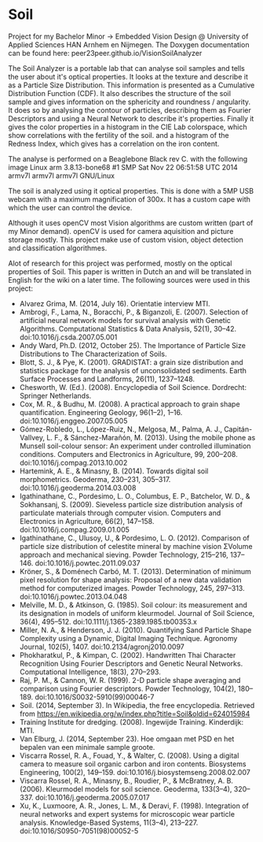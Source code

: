 Soil
====

Project for my Bachelor Minor -> Embedded Vision Design @ University of Applied Sciences HAN Arnhem en Nijmegen. 
The Doxygen documentation can be found here: peer23peer.github.io/VisionSoilAnalyzer

The Soil Analyzer is a portable lab that can analyse soil samples and tells the user about it's optical properties. It looks at the texture and describe it as a Particle Size Distribution. This information is presented as a Cumulative Distribution Function (CDF). It also describes the structure of the soil sample and gives information on the sphericity and roundness / angularity. It does so by analysing the contour of particles, describing them as Fourier Descriptors and using a Neural Network to describe it's properties. Finally it gives the color properties in a histogram in the CIE La*b* colorspace, which show correlations with the fertility of the soil. and a histogram of the Redness Index, which gives has a correlation on the iron content.

The analyse is performed on a Beaglebone Black rev C. with the following image Linux arm 3.8.13-bone68 #1 SMP Sat Nov 22 06:51:58 UTC 2014 armv7l armv7l armv7l GNU/Linux

The soil is analyzed using it optical properties. This is done with a 5MP USB webcam with a maximum magnification of 300x. It has a custom cape with which the user can control the device.

Although it uses openCV most Vision algorithms are custom written (part of my Minor demand). openCV is used for camera aquisition and picture storage mostly. This project make use of custom vision, object detection and classification algorithmes.

Alot of research for this project was performed, mostly on the optical properties of Soil. This paper is written in Dutch an and will be translated in English for the wiki on a later time. The following sources were used in this project:

- Alvarez Grima, M. (2014, July 16). 
  Orientatie interview MTI.
- Ambrogi, F., Lama, N., Boracchi, P., & Biganzoli, E. (2007).
  Selection of artificial neural network models for survival analysis with Genetic Algorithms.
  Computational Statistics & Data Analysis, 52(1), 30–42. doi:10.1016/j.csda.2007.05.001 
- Andy Ward, Ph.D. (2012, October 25). 
  The Importance of Particle Size Distributions to The Characterization of Soils. 
- Blott, S. J., & Pye, K. (2001). 
  GRADISTAT: a grain size distribution and statistics package for the analysis of unconsolidated sediments.
  Earth Surface Processes and Landforms, 26(11), 1237–1248.
- Chesworth, W. (Ed.). (2008). 
  Encyclopedia of Soil Science. Dordrecht: Springer Netherlands.
- Cox, M. R., & Budhu, M. (2008).
  A practical approach to grain shape quantification.
  Engineering Geology, 96(1–2), 1–16. doi:10.1016/j.enggeo.2007.05.005 
- Gómez-Robledo, L., López-Ruiz, N., Melgosa, M., Palma, A. J., Capitán-Vallvey, L. F., & Sánchez-Marañón, M. (2013).
  Using the mobile phone as Munsell soil-colour sensor: An experiment under controlled illumination conditions.
  Computers and Electronics in Agriculture, 99, 200–208. doi:10.1016/j.compag.2013.10.002
- Hartemink, A. E., & Minasny, B. (2014). 
  Towards digital soil morphometrics. Geoderma, 230–231, 305–317. doi:10.1016/j.geoderma.2014.03.008 
- Igathinathane, C., Pordesimo, L. O., Columbus, E. P., Batchelor, W. D., & Sokhansanj, S. (2009). 
  Sieveless particle size distribution analysis of particulate materials through computer vision. 
  Computers and Electronics in Agriculture, 66(2), 147–158. doi:10.1016/j.compag.2009.01.005 
- Igathinathane, C., Ulusoy, U., & Pordesimo, L. O. (2012). 
  Comparison of particle size distribution of celestite mineral by machine vision ΣVolume approach and mechanical sieving. 
  Powder Technology, 215–216, 137–146. doi:10.1016/j.powtec.2011.09.037 
- Kröner, S., & Doménech Carbó, M. T. (2013).
  Determination of minimum pixel resolution for shape analysis: Proposal of a new data validation method for computerized images.
  Powder Technology, 245, 297–313. doi:10.1016/j.powtec.2013.04.048 
- Melville, M. D., & Atkinson, G. (1985). 
  Soil colour: its measurement and its designation in models of uniform kleurmodel. 
  Journal of Soil Science, 36(4), 495–512. doi:10.1111/j.1365-2389.1985.tb00353.x 
- Miller, N. A., & Henderson, J. J. (2010). 
  Quantifying Sand Particle Shape Complexity using a Dynamic, Digital Imaging Technique. 
  Agronomy Journal, 102(5), 1407. doi:10.2134/agronj2010.0097 
- Phokharatkul, P., & Kimpan, C. (2002). 
  Handwritten Thai Character Recognition Using Fourier Descriptors and Genetic Neural Networks. 
  Computational Intelligence, 18(3), 270–293. 
- Raj, P. M., & Cannon, W. R. (1999). 
  2-D particle shape averaging and comparison using Fourier descriptors. 
  Powder Technology, 104(2), 180–189. doi:10.1016/S0032-5910(99)00046-7 
- Soil. (2014, September 3). 
  In Wikipedia, the free encyclopedia. 
  Retrieved from https://en.wikipedia.org/w/index.php?title=Soil&oldid=624015984 
- Training Institute for dredging. (2008). 
  Ingewijde Training. Kinderdijk: MTI. 
- Van Elburg, J. (2014, September 23). 
  Hoe omgaan met PSD en het bepalen van een minimale sample groote. 
- Viscarra Rossel, R. A., Fouad, Y., & Walter, C. (2008). 
  Using a digital camera to measure soil organic carbon and iron contents. 
  Biosystems Engineering, 100(2), 149–159. doi:10.1016/j.biosystemseng.2008.02.007 
- Viscarra Rossel, R. A., Minasny, B., Roudier, P., & McBratney, A. B. (2006). 
  Kleurmodel models for soil science. Geoderma, 133(3–4), 320–337. doi:10.1016/j.geoderma.2005.07.017 
- Xu, K., Luxmoore, A. R., Jones, L. M., & Deravi, F. (1998). 
  Integration of neural networks and expert systems for microscopic wear particle analysis. 
  Knowledge-Based Systems, 11(3–4), 213–227. doi:10.1016/S0950-7051(98)00052-5
